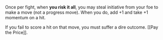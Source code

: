 Once per fight, when **you risk it all**, you may steal initiative from your foe to make a move (not a progress move). When you do, add +1 and take +1 momentum on a hit. 

If you fail to score a hit on that move, you must suffer a dire outcome. [[Pay the Price]].